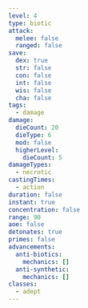 ```yaml
---
level: 4
type: biotic
attack:
  melee: false
  ranged: false
save:
  dex: true
  str: false
  con: false
  int: false
  wis: false
  cha: false
tags:
  - damage
damage:
  dieCount: 20
  dieType: 6
  mod: false
  higherLevel:
    dieCount: 5
damageTypes:
  - necrotic
castingTimes:
  - action
duration: false
instant: true
concentration: false
range: 90
aoe: false
detonates: true
primes: false
advancements:
  anti-biotics:
    mechanics: []
  anti-synthetic:
    mechanics: []
classes:
  - adept
---
```

